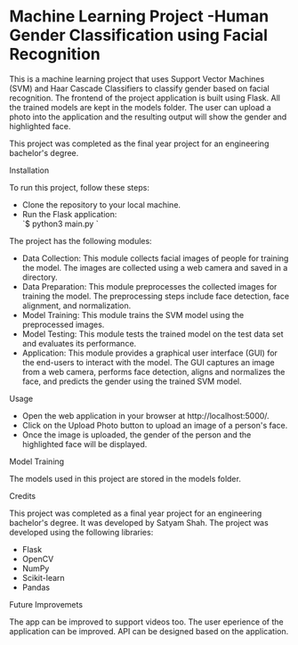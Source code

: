 <h1> Machine Learning Project -Human Gender Classification using Facial Recognition </h1>

This is a machine learning project that uses Support Vector Machines (SVM) and Haar Cascade Classifiers to classify gender based on facial recognition. The frontend of the project application is built using Flask. All the trained models are kept in the models folder. The user can upload a photo into the application and the resulting output will show the gender and highlighted face.

This project was completed as the final year project for an engineering bachelor's degree.

Installation

To run this project, follow these steps:
<ul>
    <li>Clone the repository to your local machine.</li>
    <li>Run the Flask application: </li> `$ python3 main.py `  
</ul>
The project has the following modules:
<ul>
    <li>Data Collection: This module collects facial images of people for training the model. The images are collected using a web camera and saved in a directory.</li>
    <li>Data Preparation: This module preprocesses the collected images for training the model. The preprocessing steps include face detection, face alignment, and normalization.</li>
    <li>Model Training: This module trains the SVM model using the preprocessed images.</li>
    <li>Model Testing: This module tests the trained model on the test data set and evaluates its performance.</li>
    <li>Application: This module provides a graphical user interface (GUI) for the end-users to interact with the model. The GUI captures an image from a web camera, performs face detection, aligns and normalizes the face, and predicts the gender using the trained SVM model.</li>
</ul>
Usage
<ul>
    <li>Open the web application in your browser at http://localhost:5000/.</li>
    <li>Click on the Upload Photo button to upload an image of a person's face.</li>
    <li>Once the image is uploaded, the gender of the person and the highlighted face will be displayed.</li>
</ul>
Model Training

The models used in this project are stored in the models folder.

Credits

This project was completed as a final year project for an engineering bachelor's degree. It was developed by Satyam Shah. The project was developed using the following libraries:
<ul>
    <li>Flask</li>
    <li>OpenCV</li>
    <li>NumPy</li>
    <li>Scikit-learn</li>
    <li>Pandas</li>
</ul>
Future Improvemets

The app can be improved to support videos too.
The user eperience of the application can be improved.
API can be designed based on the application.
